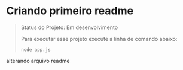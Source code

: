 <h1> Criando primeiro readme</h1>

> Status do Projeto: Em desenvolvimento
>
> Para executar esse projeto execute a linha de comando abaixo:
>
> ```
> node app.js
> ```

alterando arquivo readme

